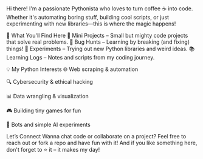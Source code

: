 Hi there!
I'm a passionate Pythonista who loves to turn coffee ☕ into code. Whether it's automating boring stuff, building cool scripts, or just experimenting with new libraries—this is where the magic happens!

🚀 What You'll Find Here
🧠 Mini Projects – Small but mighty code projects that solve real problems.
🐛 Bug Hunts – Learning by breaking (and fixing) things!
🧪 Experiments – Trying out new Python libraries and weird ideas.
📚 Learning Logs – Notes and scripts from my coding journey.

💡 My Python Interests
🌐 Web scraping & automation

🔍 Cybersecurity & ethical hacking

📊 Data wrangling & visualization

🎮 Building tiny games for fun

🤖 Bots and simple AI experiments


Let’s Connect
Wanna chat code or collaborate on a project? Feel free to reach out or fork a repo and have fun with it!
And if you like something here, don't forget to ⭐️ it – it makes my day!

